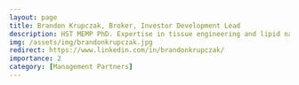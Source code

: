 ```yaml
---
layout: page
title: Brandon Krupczak, Broker, Investor Development Lead
description: HST MEMP PhD. Expertise in tissue engineering and lipid nanoparticle drug delivery.
img: /assets/img/brandonkrupczak.jpg
redirect: https://www.linkedin.com/in/brandonkrupczak/
importance: 2
category: [Management Partners]
---
```

